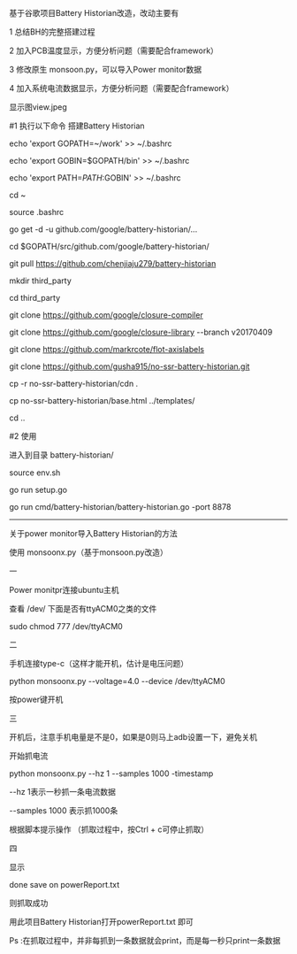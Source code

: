 基于谷歌项目Battery Historian改造，改动主要有

1 总结BH的完整搭建过程

2 加入PCB温度显示，方便分析问题（需要配合framework）

3 修改原生 monsoon.py，可以导入Power monitor数据

4 加入系统电流数据显示，方便分析问题（需要配合framework）

显示图view.jpeg

#1 执行以下命令  搭建Battery Historian

echo 'export GOPATH=~/work' >> ~/.bashrc

echo 'export GOBIN=$GOPATH/bin' >> ~/.bashrc

echo 'export PATH=$PATH:$GOBIN' >> ~/.bashrc

cd ~

source .bashrc

go get -d -u github.com/google/battery-historian/...

cd $GOPATH/src/github.com/google/battery-historian/

git pull https://github.com/chenjiaju279/battery-historian

mkdir third_party

cd third_party

git clone https://github.com/google/closure-compiler

git clone https://github.com/google/closure-library --branch v20170409

git clone https://github.com/markrcote/flot-axislabels

git clone https://github.com/gusha915/no-ssr-battery-historian.git

cp -r no-ssr-battery-historian/cdn .

cp no-ssr-battery-historian/base.html ../templates/

cd ..


#2 使用

进入到目录 battery-historian/

source env.sh

go run setup.go

go run cmd/battery-historian/battery-historian.go -port 8878

---------------------------------------

关于power monitor导入Battery Historian的方法

使用 monsoonx.py（基于monsoon.py改造）

一

Power monitpr连接ubuntu主机

查看 /dev/ 下面是否有ttyACM0之类的文件

 sudo chmod 777 /dev/ttyACM0
 
二

手机连接type-c（这样才能开机，估计是电压问题）

python monsoonx.py --voltage=4.0 --device /dev/ttyACM0

按power键开机

三

开机后，注意手机电量是不是0，如果是0则马上adb设置一下，避免关机

开始抓电流

python monsoonx.py --hz 1 --samples 1000 -timestamp

--hz 1表示一秒抓一条电流数据

--samples 1000 表示抓1000条

根据脚本提示操作  （抓取过程中，按Ctrl + c可停止抓取）

四

显示

done  save on powerReport.txt 

则抓取成功

用此项目Battery Historian打开powerReport.txt 即可

Ps :在抓取过程中，并非每抓到一条数据就会print，而是每一秒只print一条数据
